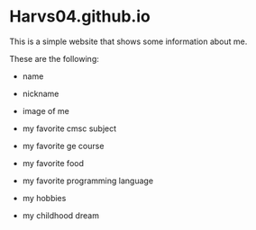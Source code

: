 # Harvs04.github.io

This is a simple website that shows some information about me. 

These are the following: 
  - name
  - nickname
  - image of me
  
  - my favorite cmsc subject
  - my favorite ge course
  - my favorite food
  - my favorite programming language
  
  - my hobbies
  - my childhood dream
